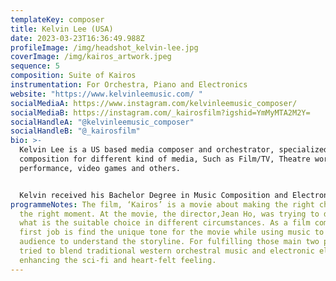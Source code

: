 ```yaml
---
templateKey: composer
title: Kelvin Lee (USA)
date: 2023-03-23T16:36:49.988Z
profileImage: /img/headshot_kelvin-lee.jpg
coverImage: /img/kairos_artwork.jpeg
sequence: 5
composition: Suite of Kairos
instrumentation: For Orchestra, Piano and Electronics
website: "https://www.kelvinleemusic.com/ "
socialMediaA: https://www.instagram.com/kelvinleemusic_composer/
socialMediaB: https://instagram.com/_kairosfilm?igshid=YmMyMTA2M2Y=
socialHandleA: "@kelvinleemusic_composer"
socialHandleB: "@_kairosfilm"
bio: >-
  Kelvin Lee is a US based media composer and orchestrator, specialized music
  composition for different kind of media, Such as Film/TV, Theatre work, Dance
  performance, video games and others. 


  Kelvin received his Bachelor Degree in Music Composition and Electronic Music From The Hong Kong Academy For Performing Arts. The school provided the unique learning environment, letting him collaborate with different artists , like Filmmaker, lighting designer, choreographer,theatre director etc. This experience led him to The Columbia College Chicago, Music Composition For Screen graduate program. At the same year, he became the recipient of The CASH Music Scholarship for Overseas Studies 2021/2022 and The Graduate Award by the college.
programmeNotes: The film, ‘Kairos’ is a movie about making the right choice at
  the right moment. At the movie, the director,Jean Ho, was trying to discuss
  what is the suitable choice in different circumstances. As a film composer, my
  first job is find the unique tone for the movie while using music to letting
  audience to understand the storyline. For fulfilling those main two points, I
  tried to blend traditional western orchestral music and electronic elements to
  enhancing the sci-fi and heart-felt feeling.
---
```

